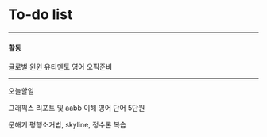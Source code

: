 # To-do list

----------------
#### 활동

글로벌 윈윈
유티멘토
영어 오픽준비

-----

오늘할일

그래픽스 리포트 및 aabb 이해
영어 단어 5단원

문해기
평행소거법, skyline, 정수론 복습
